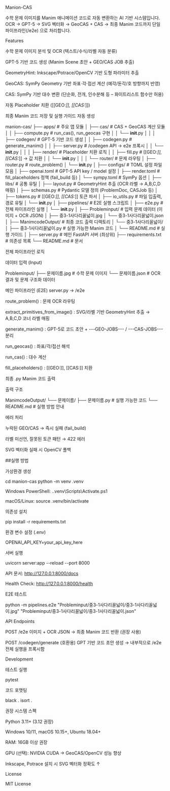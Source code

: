Manion-CAS

수학 문제 이미지를 Manim 애니메이션 코드로 자동 변환하는 AI 기반 시스템입니다.
OCR → GPT-5 → SVG 벡터화 → GeoCAS + CAS → 최종 Manim 코드까지 단일 파이프라인(/e2e) 으로 처리합니다.

Features

수학 문제 이미지 분석 및 OCR (텍스트/수식/라벨 자동 분류)

GPT-5 기반 코드 생성 (Manim Scene 초안 + GEO/CAS JOB 추출)

GeometryHint: Inkscape/Potrace/OpenCV 기반 도형 파라미터 추출

GeoCAS: SymPy Geometry 기반 좌표·각·접선 계산 (예각/둔각/호 방향까지 반영)

CAS: SymPy 기반 대수 변환 (단순화, 전개, 인수분해 등 – 화이트리스트 함수만 허용)

자동 Placeholder 치환 ([[GEO:*]], [[CAS:*]])

최종 Manim 코드 저장 및 실행 가이드 자동 생성

manion-cas/
├── apps/                                # 주요 앱 모듈
│   ├── cas/                             # CAS + GeoCAS 계산 모듈
│   │   ├── compute.py                   # run_cas(), run_geocas 구현
│   │   └── __init__.py
│   │
│   ├── codegen/                         # GPT-5 기반 코드 생성
│   │   ├── codegen.py                   # generate_manim()
│   │   ├── server.py                    # /codegen API → e2e 프록시
│   │   └── __init__.py
│   │
│   ├── render/                          # Placeholder 치환 로직
│   │   ├── fill.py                      # [[GEO:*]], [[CAS:*]] → 값 치환
│   │   └── __init__.py
│   │
│   └── router/                          # 문제 라우팅
│       ├── router.py                    # route_problem()
│       └── __init__.py
│
├── configs/                             # TOML 설정 파일 모음
│   ├── openai.toml                      # GPT-5 API key / model 설정
│   ├── render.toml                      # fill_placeholders 정책 (fail_build 등)
│   └── sympy.toml                       # SymPy 옵션
│
├── libs/                                # 공통 유틸
│   ├── layout.py                        # GeometryHint 추출 (OCR 라벨 → A,B,C,D 매핑)
│   ├── schemas.py                       # Pydantic 모델 정의 (ProblemDoc, CASJob 등)
│   ├── tokens.py                        # [[GEO:*]], [[CAS:*]] 토큰 파서
│   ├── io_utils.py                      # 파일 입출력, 경로 유틸
│   └── __init__.py
│
├── pipelines/                           # E2E 실행 스크립트
│   ├── e2e.py                           # 전체 파이프라인 실행
│   └── __init__.py
│
├── Probleminput/                        # 입력 문제 데이터 (이미지 + OCR JSON)
│   ├── 중3-1사다리꼴넓이.jpg
│   └── 중3-1사다리꼴넓이.json
│
├── ManimcodeOutput/                     # 최종 코드 출력 디렉토리
│   └── 중3-1사다리꼴넓이/
│       ├── 중3-1사다리꼴넓이.py         # 실행 가능한 Manim 코드
│       └── README.md                    # 실행 가이드
│
├── server.py                            # 메인 FastAPI 서버 (최상위)
├── requirements.txt                     # 의존성 목록
└── README.md                            # 문서



전체 파이프라인 로직

데이터 입력 (Input)

Probleminput/
├── 문제이름.jpg   # 수학 문제 이미지
└── 문제이름.json  # OCR 결과 및 문제 구조화 데이터


메인 파이프라인 (E2E)
server.py → /e2e

route_problem() : 문제 OCR 라우팅

extract_primitives_from_image() : SVG/라벨 기반 GeometryHint 추출
→ A,B,C,D 코너 라벨 매핑

generate_manim() : GPT-5로 코드 초안 + ---GEO-JOBS--- / ---CAS-JOBS--- 분리

run_geocas() : 좌표/각/접선 해석

run_cas() : 대수 계산

fill_placeholders() : [[GEO:]], [[CAS:]] 치환

최종 .py Manim 코드 출력

출력 구조

ManimcodeOutput/
└── 문제이름/
    ├── 문제이름.py    # 실행 가능한 코드
    └── README.md      # 실행 방법 안내


에러 처리

누락된 GEO/CAS → 즉시 실패 (fail_build)

라벨 미선언, 잘못된 토큰 패턴 → 422 에러

SVG 벡터화 실패 시 OpenCV 폴백

##실행 방법

가상환경 생성

cd manion-cas
python -m venv .venv


Windows PowerShell: .\.venv\Scripts\Activate.ps1

macOS/Linux: source .venv/bin/activate

의존성 설치

pip install -r requirements.txt


환경 변수 설정 (.env)

OPENAI_API_KEY=your_api_key_here


서버 실행

uvicorn server:app --reload --port 8000


API 문서: http://127.0.0.1:8000/docs

Health Check: http://127.0.0.1:8000/health

E2E 테스트

python -m pipelines.e2e "Probleminput/중3-1사다리꼴넓이/중3-1사다리꼴넓이.jpg" "Probleminput/중3-1사다리꼴넓이/중3-1사다리꼴넓이.json"


API Endpoints

POST /e2e
이미지 + OCR JSON → 최종 Manim 코드 반환 (권장 사용)

POST /codegen/generate
(호환용) GPT 기반 코드 초안 생성 → 내부적으로 /e2e 전체 실행을 프록시함

Development

테스트 실행

pytest


코드 포맷팅

black .
isort .

권장 시스템 스펙

Python 3.11+ (3.12 권장)

Windows 10/11, macOS 10.15+, Ubuntu 18.04+

RAM: 16GB 이상 권장

GPU (선택): NVIDIA CUDA → GeoCAS/OpenCV 성능 향상

Inkscape, Potrace 설치 시 SVG 벡터화 정확도 ↑

License

MIT License